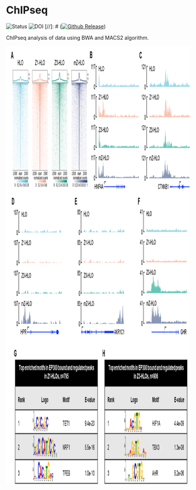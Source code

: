 # ChIPseq

![Status](https://img.shields.io/badge/status-alpha-red)
![DOI](https://img.shields.io/badge/DOI-in__progress-blue)
[//]: # ([![Github Release](https://img.shields.io/badge/DOI-in__progress-blue)](https://en.wikipedia.org/wiki/Software_release_life_cycle))

ChIPseq analysis of data using BWA and MACS2 algorithm.

<img src="https://github.com/hasanwraeth/ChIPseq/blob/main/2.png" width="1200" height="1200">
